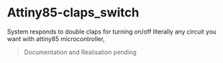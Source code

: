 # Attiny85-claps_switch
System responds to double claps for turning on/off 
literally any circuit you want with 
attiny85 microcontroller,
>Documentation and Realisation pending
